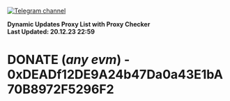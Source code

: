 [![Telegram channel](https://img.shields.io/endpoint?url=https://runkit.io/damiankrawczyk/telegram-badge/branches/master?url=https://t.me/n4z4v0d)](https://t.me/n4z4v0d) 

**Dynamic Updates Proxy List with Proxy Checker**  
**Last Updated: 20.12.23 22:59**

# DONATE (_any evm_) - 0xDEADf12DE9A24b47Da0a43E1bA70B8972F5296F2

